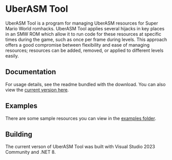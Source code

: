 # UberASM Tool
UberASM Tool is a program for managing UberASM resources for Super Mario World romhacks.  UberASM Tool applies several hijacks in key places in an SMW ROM which allow it to run code for these resources at specific times during the game, such as once per frame during levels. This approach offers a good compromise between flexibility and ease of managing resources; resources can be added, removed, or applied to different levels easily.

## Documentation
For usage details, see the readme bundled with the download.  You can also view the [current version here](https://fernap.github.io/UberASMTool/readme_2_1.html).

## Examples
There are some sample resources you can view in the [examples folder](examples).

## Building
The current verson of UberASM Tool was built with Visual Studio 2023 Community and .NET 8.
